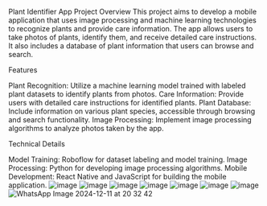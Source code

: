 Plant Identifier App
Project Overview
This project aims to develop a mobile application that uses image processing and machine learning technologies to recognize plants and provide care information. The app allows users to take photos of plants, identify them, and receive detailed care instructions. It also includes a database of plant information that users can browse and search.

Features


Plant Recognition: Utilize a machine learning model trained with labeled plant datasets to identify plants from photos.
Care Information: Provide users with detailed care instructions for identified plants.
Plant Database: Include information on various plant species, accessible through browsing and search functionality.
Image Processing: Implement image processing algorithms to analyze photos taken by the app.

Technical Details


Model Training: Roboflow for dataset labeling and model training.
Image Processing: Python for developing image processing algorithms.
Mobile Development: React Native and JavaScript for building the mobile application.
![image](https://github.com/user-attachments/assets/a1fde113-20e3-4834-95e8-890f4f59d508)
![image](https://github.com/user-attachments/assets/abafe022-3ca7-4f47-87c1-a50a14ef62bc)
![image](https://github.com/user-attachments/assets/ea5c43d0-9a74-4202-959f-03ccca164039)
![image](https://github.com/user-attachments/assets/0c45285c-e396-4fa9-ad57-a7ec23e1ad4c)
![image](https://github.com/user-attachments/assets/6e5b9f29-3b26-48d0-810b-80d1367c2fe6)
![image](https://github.com/user-attachments/assets/353d0b9d-702f-4d09-bae1-69586c78f820)
![image](https://github.com/user-attachments/assets/3dabf0ee-83be-42af-9309-1af633151c5f)
![WhatsApp Image 2024-12-11 at 20 32 42](https://github.com/user-attachments/assets/731ee4f3-072e-4a32-b88a-5d065d3c16c8)
